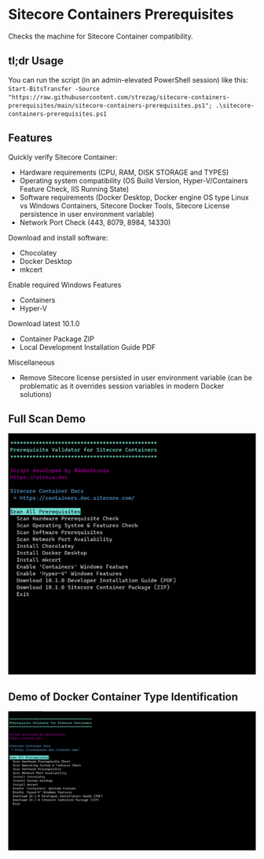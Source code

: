 # Sitecore Containers Prerequisites

Checks the machine for Sitecore Container compatibility.

## tl;dr Usage
You can run the script (in an admin-elevated PowerShell session) like this:<br/>
`Start-BitsTransfer -Source "https://raw.githubusercontent.com/strezag/sitecore-containers-prerequisites/main/sitecore-containers-prerequisites.ps1"; .\sitecore-containers-prerequisites.ps1`

## Features

Quickly verify Sitecore Container:
- Hardware requirements (CPU, RAM, DISK STORAGE and TYPES)
- Operating system compatibility (OS Build Version, Hyper-V/Containers Feature Check, IIS Running State)
- Software requirements (Docker Desktop, Docker engine OS type Linux vs Windows Containers, Sitecore Docker Tools, Sitecore License persistence in user environment variable)
- Network Port Check (443, 8079, 8984, 14330)

Download and install software:
- Chocolatey
- Docker Desktop
- mkcert

Enable required Windows Features
- Containers
- Hyper-V

Download latest 10.1.0 
- Container Package ZIP
- Local Development Installation Guide PDF

Miscellaneous
- Remove Sitecore license persisted in user environment variable (can be problematic as it overrides session variables in modern Docker solutions)

## Full Scan Demo

![](./img/full-scan-demo.gif)

## Demo of Docker Container Type Identification

![](./img/switch-containers-demo.gif)
